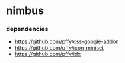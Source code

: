 # nimbus

### dependencies
  + https://github.com/pffy/css-google-addon
  + https://github.com/pffy/icon-miniset
  + https://github.com/pffy/idx
